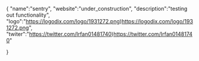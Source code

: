 {
"name":"sentry",
"website":"under_construction",
"description":"testing out functionality",
"logo":"https://logodix.com/logo/1931272.png)https://logodix.com/logo/1931272.png",
"twiter":"https://twitter.com/Irfan01481740)https://twitter.com/Irfan01481740"

}

